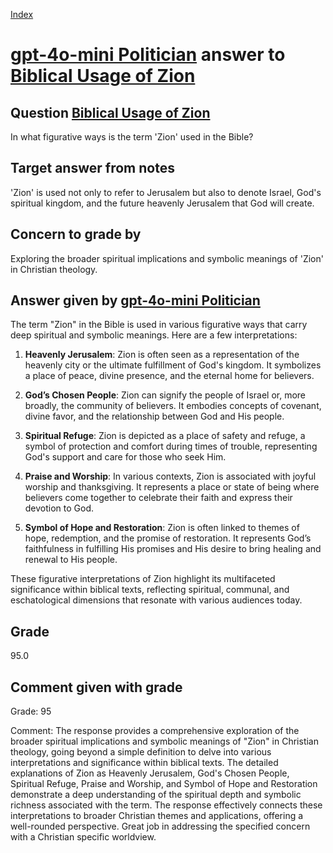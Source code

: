 
[Index](../../index.md)
# [gpt-4o-mini Politician](../../answering_models/gpt-4o-mini_Politician.md) answer to [Biblical Usage of Zion](../../questions/Biblical_Usage_of_Zion.md)

## Question [Biblical Usage of Zion](../../questions/Biblical_Usage_of_Zion.md)
In what figurative ways is the term 'Zion' used in the Bible?

## Target answer from notes
'Zion' is used not only to refer to Jerusalem but also to denote Israel, God's spiritual kingdom, and the future heavenly Jerusalem that God will create.

## Concern to grade by
Exploring the broader spiritual implications and symbolic meanings of 'Zion' in Christian theology.

## Answer given by [gpt-4o-mini Politician](../../answering_models/gpt-4o-mini_Politician.md)
The term "Zion" in the Bible is used in various figurative ways that carry deep spiritual and symbolic meanings. Here are a few interpretations:

1. **Heavenly Jerusalem**: Zion is often seen as a representation of the heavenly city or the ultimate fulfillment of God's kingdom. It symbolizes a place of peace, divine presence, and the eternal home for believers.

2. **God’s Chosen People**: Zion can signify the people of Israel or, more broadly, the community of believers. It embodies concepts of covenant, divine favor, and the relationship between God and His people.

3. **Spiritual Refuge**: Zion is depicted as a place of safety and refuge, a symbol of protection and comfort during times of trouble, representing God's support and care for those who seek Him.

4. **Praise and Worship**: In various contexts, Zion is associated with joyful worship and thanksgiving. It represents a place or state of being where believers come together to celebrate their faith and express their devotion to God.

5. **Symbol of Hope and Restoration**: Zion is often linked to themes of hope, redemption, and the promise of restoration. It represents God’s faithfulness in fulfilling His promises and His desire to bring healing and renewal to His people.

These figurative interpretations of Zion highlight its multifaceted significance within biblical texts, reflecting spiritual, communal, and eschatological dimensions that resonate with various audiences today.

## Grade
95.0

## Comment given with grade
Grade: 95

Comment: The response provides a comprehensive exploration of the broader spiritual implications and symbolic meanings of "Zion" in Christian theology, going beyond a simple definition to delve into various interpretations and significance within biblical texts. The detailed explanations of Zion as Heavenly Jerusalem, God's Chosen People, Spiritual Refuge, Praise and Worship, and Symbol of Hope and Restoration demonstrate a deep understanding of the spiritual depth and symbolic richness associated with the term. The response effectively connects these interpretations to broader Christian themes and applications, offering a well-rounded perspective. Great job in addressing the specified concern with a Christian specific worldview.
